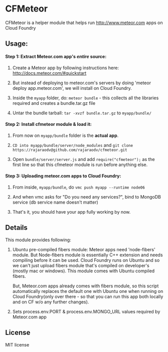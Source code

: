 CFMeteor
============

CFMeteor is a helper module that helps run <http://www.meteor.com> apps on Cloud Foundry

Usage:
------
#### Step 1: Extract Meteor.com app's _*entire*_ source:

	
1. Create a Meteor app by following instructions here: <http://docs.meteor.com/#quickstart>

2. But instead of deploying to meteor.com's servers by doing 'meteor deploy app.meteor.com', we will install on Cloud Foundry.

3. Inside the `myapp` folder, do: `meteor bundle` - this collects all the libraries required and creates a bundle.tar.gz file 

4. Untar the bundle tarball: `tar -xvzf bundle.tar.gz` to `myapp/bundle/` 

#### Step 2: Install cfmeteor module & load it:

1. From now on `myapp/bundle` folder is the **actual app**.

2. `CD into myapp/bundle/server/node_modules` and `git clone https://rajaraodv@github.com/rajaraodv/cfmeteor.git`

3. Open `bundle/server/server.js` and add `require("cfmeteor");` as the first line so that this cfmeteor module is run before anything else.

#### Step 3: Uploading meteor.com apps to Cloud Foundry:
1. From inside, `myapp/bundle`, do `vmc push myapp --runtime node06`

2. And when vmc asks for "Do you need any services?", bind to MongoDB service (db service name doesn't matter) 

3. That's it, you should have your app fully working by now.


Details
-----
This module provides following:

1. Ubuntu pre-compiled fibers module:
Meteor apps need 'node-fibers' module. But Node-fibers module is essentially C++ extension and needs compiling before it can be used. Cloud Foundry runs on Ubuntu and so we can't just upload fibers module that's compiled on developer's (mostly mac or windows). This module comes with Ubuntu compiled fibers.

	But, Meteor.com apps already comes with fibers module, so this script automatically replaces the default one with Ubuntu one when running on Cloud Foundry(only over there - so that you can run this app both locally and on CF w/o any further changes).

2. Sets process.env.PORT & process.env.MONGO_URL values required by Meteor.com app


License
-------
MIT license
